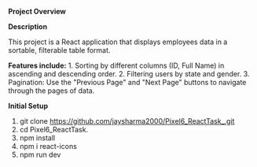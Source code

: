 **Project Overview**

**Description**

   This project is a React application that displays employees data in a sortable, filterable table format.
   
**Features include:**
       1. Sorting by different columns (ID, Full Name) in ascending and descending order.
       2. Filtering users by state and gender.
       3. Pagination: Use the "Previous Page" and "Next Page" buttons to navigate through the pages of data.

**Initial Setup**
1. git clone https://github.com/jaysharma2000/Pixel6_ReactTask_.git
2. cd Pixel6_ReactTask.
3. npm install
4. npm i react-icons
5. npm run dev


       
